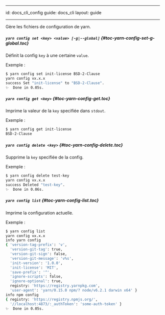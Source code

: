 * * *

id: docs_cli_config guide: docs_cli layout: guide

* * *

<p class="lead">Gère les fichiers de configuration de yarn.</p>

##### `yarn config set <key> <value> [-g|--global]` [](#toc-yarn-config-set-g-global){#toc-yarn-config-set-g-global.toc}

Définit la config `key` à une certaine `value`.

Exemple :

```sh
$ yarn config set init-license BSD-2-Clause
yarn config vx.x.x
success Set "init-license" to "BSD-2-Clause".
✨  Done in 0.05s.

```

##### `yarn config get <key>` [](#toc-yarn-config-get){#toc-yarn-config-get.toc}

Imprime la valeur de la `key` specifiée dans `stdout`.

Exemple :

```sh
$ yarn config get init-license
BSD-2-Clause
```

##### `yarn config delete <key>` [](#toc-yarn-config-delete){#toc-yarn-config-delete.toc}

Supprime la `key` specifiée de la config.

Exemple :

```sh
$ yarn config delete test-key
yarn config vx.x.x
success Deleted "test-key".
✨  Done in 0.06s.
```

##### `yarn config list` [](#toc-yarn-config-list){#toc-yarn-config-list.toc}

Imprime la configuration actuelle.

Exemple :

```sh
$ yarn config list
yarn config vx.x.x
info yarn config
{ 'version-tag-prefix': 'v',
  'version-git-tag': true,
  'version-git-sign': false,
  'version-git-message': 'v%s',
  'init-version': '1.0.0',
  'init-license': 'MIT',
  'save-prefix': '^',
  'ignore-scripts': false,
  'ignore-optional': true,
  registry: 'https://registry.yarnpkg.com',
  'user-agent': 'yarn/0.15.0 npm/? node/v6.2.1 darwin x64' }
info npm config
{ registry: 'https://registry.npmjs.org/',
  '//localhost:4873/:_authToken': 'some-auth-token' }
✨  Done in 0.05s.

```